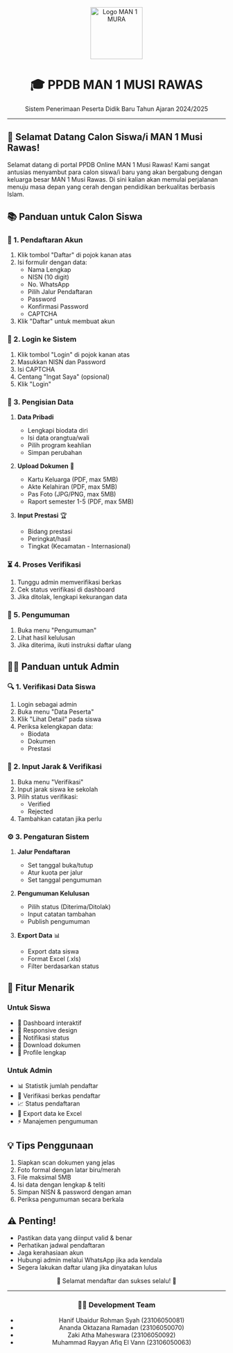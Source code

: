 <div align="center">
  <img src="https://freeimghost.net/images/2025/04/04/logo_kemenag.png" alt="Logo MAN 1 MURA" width="120">
  <h1>🎓 PPDB MAN 1 MUSI RAWAS</h1>
  <p>Sistem Penerimaan Peserta Didik Baru Tahun Ajaran 2024/2025</p>
</div>

---

## 🌟 Selamat Datang Calon Siswa/i MAN 1 Musi Rawas!

Selamat datang di portal PPDB Online MAN 1 Musi Rawas! Kami sangat antusias menyambut para calon siswa/i baru yang akan bergabung dengan keluarga besar MAN 1 Musi Rawas. Di sini kalian akan memulai perjalanan menuju masa depan yang cerah dengan pendidikan berkualitas berbasis Islam.

## 📚 Panduan untuk Calon Siswa

### 🔑 1. Pendaftaran Akun
1. Klik tombol "Daftar" di pojok kanan atas
2. Isi formulir dengan data:
   - Nama Lengkap
   - NISN (10 digit)
   - No. WhatsApp
   - Pilih Jalur Pendaftaran
   - Password
   - Konfirmasi Password
   - CAPTCHA
3. Klik "Daftar" untuk membuat akun

### 🔐 2. Login ke Sistem
1. Klik tombol "Login" di pojok kanan atas
2. Masukkan NISN dan Password
3. Isi CAPTCHA
4. Centang "Ingat Saya" (opsional)
5. Klik "Login"

### 📝 3. Pengisian Data
1. **Data Pribadi**
   - Lengkapi biodata diri
   - Isi data orangtua/wali
   - Pilih program keahlian
   - Simpan perubahan

2. **Upload Dokumen** 📎
   - Kartu Keluarga (PDF, max 5MB)
   - Akte Kelahiran (PDF, max 5MB)
   - Pas Foto (JPG/PNG, max 5MB)
   - Raport semester 1-5 (PDF, max 5MB)

3. **Input Prestasi** 🏆
   - Bidang prestasi
   - Peringkat/hasil
   - Tingkat (Kecamatan - Internasional)

### ⏳ 4. Proses Verifikasi
1. Tunggu admin memverifikasi berkas
2. Cek status verifikasi di dashboard
3. Jika ditolak, lengkapi kekurangan data

### 📢 5. Pengumuman
1. Buka menu "Pengumuman"
2. Lihat hasil kelulusan
3. Jika diterima, ikuti instruksi daftar ulang

## 👨‍💼 Panduan untuk Admin

### 🔍 1. Verifikasi Data Siswa
1. Login sebagai admin
2. Buka menu "Data Peserta"
3. Klik "Lihat Detail" pada siswa
4. Periksa kelengkapan data:
   - Biodata
   - Dokumen
   - Prestasi

### 📏 2. Input Jarak & Verifikasi
1. Buka menu "Verifikasi"
2. Input jarak siswa ke sekolah
3. Pilih status verifikasi:
   - Verified
   - Rejected
4. Tambahkan catatan jika perlu

### ⚙️ 3. Pengaturan Sistem
1. **Jalur Pendaftaran**
   - Set tanggal buka/tutup
   - Atur kuota per jalur
   - Set tanggal pengumuman

2. **Pengumuman Kelulusan**
   - Pilih status (Diterima/Ditolak)
   - Input catatan tambahan
   - Publish pengumuman

3. **Export Data** 📊
   - Export data siswa
   - Format Excel (.xls)
   - Filter berdasarkan status

## 🎨 Fitur Menarik

### Untuk Siswa
- 🎯 Dashboard interaktif
- 📱 Responsive design
- 🔔 Notifikasi status
- 📄 Download dokumen
- 👥 Profile lengkap

### Untuk Admin
- 📊 Statistik jumlah pendaftar
- 📝 Verifikasi berkas pendaftar
- 📈 Status pendaftaran
- 📩 Export data ke Excel
- ⚡ Manajemen pengumuman

## 💡 Tips Penggunaan
1. Siapkan scan dokumen yang jelas
2. Foto formal dengan latar biru/merah
3. File maksimal 5MB
4. Isi data dengan lengkap & teliti
5. Simpan NISN & password dengan aman
6. Periksa pengumuman secara berkala

## ⚠️ Penting!
- Pastikan data yang diinput valid & benar
- Perhatikan jadwal pendaftaran
- Jaga kerahasiaan akun
- Hubungi admin melalui WhatsApp jika ada kendala
- Segera lakukan daftar ulang jika dinyatakan lulus

<div align="center">
  <p>💫 Selamat mendaftar dan sukses selalu! 💫</p>
  
  ---
  ### 👨‍💻 Development Team
  - Hanif Ubaidur Rohman Syah (23106050081)
  - Ananda Oktazana Ramadan (23106050070)
  - Zaki Atha Maheswara (23106050092)
  - Muhammad Rayyan Afiq El Vann (23106050063)
  
</div>
